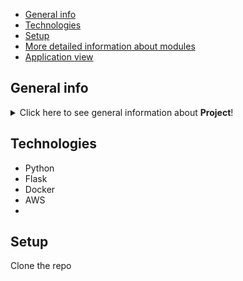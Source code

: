 * [General info](#general-info)
* [Technologies](#technologies)
* [Setup](#setup)
* [More detailed information about modules](#more-detailed-information-about-modules)
* [Application view](#application-view)

## General info
<details>
<summary>Click here to see general information about <b>Project</b>!</summary>

</details>

## Technologies
<ul>
<li>Python</li>
<li>Flask</li>
<li>Docker</li>
<li>AWS</li>
<li></li>
</ul>




## Setup
Clone the repo
```git clone https://github.com/Hajcik1377/ <br />

